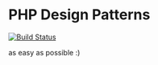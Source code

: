 # PHP Design Patterns

[![Build Status](https://travis-ci.org/mysiar/php-design-patterns.svg?branch=master)](https://travis-ci.org/mysiar/php-design-patterns)

as easy as possible :)
